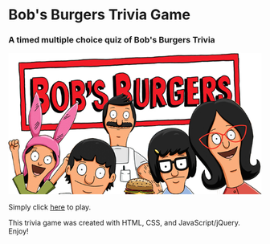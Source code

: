 # Bob's Burgers Trivia Game

### A timed multiple choice quiz of Bob's Burgers Trivia

![Bob and the Family](assets/images/bobandfamily.png)

Simply click [here](https://angelica26.github.io/Bobs-Burgers-Trivia-Game/) to play.

This trivia game was created with HTML, CSS, and JavaScript/jQuery. Enjoy!